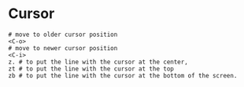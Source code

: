 # Cursor

    # move to older cursor position
    <C-o>
    # move to newer cursor position
    <C-i>
    z. # to put the line with the cursor at the center,
    zt # to put the line with the cursor at the top
    zb # to put the line with the cursor at the bottom of the screen.
